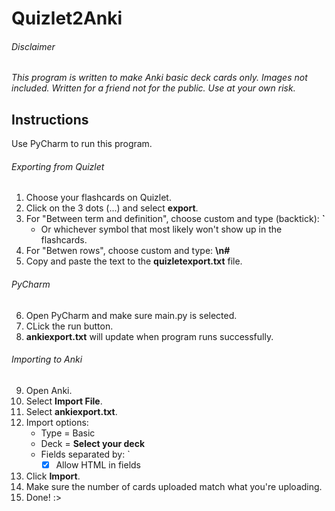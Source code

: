# Quizlet2Anki
###### Disclaimer
*This program is written to make Anki basic deck cards only.*
*Images not included.*
*Written for a friend not for the public. Use at your own risk.*
## Instructions
Use PyCharm to run this program.
###### Exporting from Quizlet
1. Choose your flashcards on Quizlet.
2. Click on the 3 dots (...) and select **export**.
3. For "Between term and definition", choose custom and type (backtick): **`**
     - Or whichever symbol that most likely won't show up in the flashcards.
4. For "Betwen rows", choose custom and type: **\n#**
5. Copy and paste the text to the **quizletexport.txt** file.

###### PyCharm
6. Open PyCharm and make sure main.py is selected.
7. CLick the run button.
8. **ankiexport.txt** will update when program runs successfully.

###### Importing to Anki
9. Open Anki.
10. Select **Import File**.
11. Select **ankiexport.txt**.
12. Import options: 
     - Type = Basic
     - Deck = **Select your deck**
     - Fields separated by: `
          - [x] Allow HTML in fields
13. Click **Import**.
14. Make sure the number of cards uploaded match what you're uploading.
15. Done! :>

